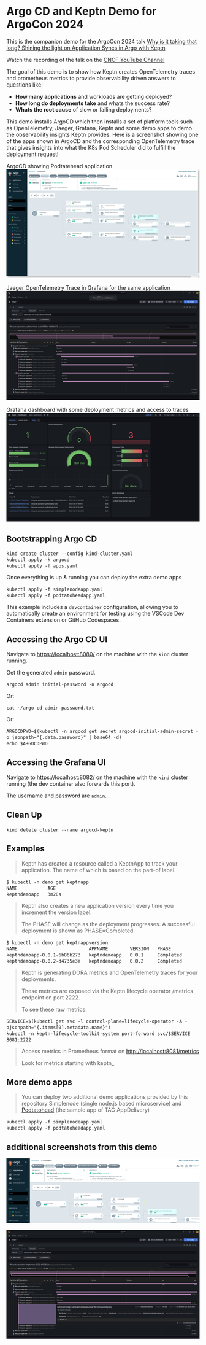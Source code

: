 # Argo CD and Keptn Demo for ArgoCon 2024

This is the companion demo for the ArgoCon 2024 talk [Why is it taking that long? Shining the light on Application Syncs in Argo with Keptn](https://colocatedeventseu2024.sched.com/event/1YFh1/why-is-it-taking-so-long-shining-the-light-on-application-syncs-in-argo-cd-with-keptn-christian-hernandez-akuity-andreas-grabner-dynatrace)

Watch the recording of the talk on the [CNCF YouTube Channel](https://www.youtube.com/watch?v=cEv6Mjf6MQo)

The goal of this demo is to show how Keptn creates OpenTelemetry traces and prometheus metrics to provide observability driven answers to questions like:
* **How many applications** and workloads are getting deployed?
* **How long do deployments take** and whats the success rate?
* **Whats the root cause** of slow or failing deployments?

This demo installs ArgoCD which then installs a set of platform tools such as OpenTelemetry, Jaeger, Grafana, Keptn and some demo apps to demo the observability insights Keptn provides. Here is a screenshot showing one of the apps shown in ArgoCD and the corresponding OpenTelemetry trace that gives insights into what the K8s Pod Scheduler did to fulfill the deployment request!

ArgoCD showing Podtatehead application
![](./images/argocd_podtatohead.png)

Jaeger OpenTelemetry Trace in Grafana for the same application
![](./images/jaeger_podtatohead_trace.png)

Grafana dashboard with some deployment metrics and access to traces
![](./images/grafana_dashboard.png)


## Bootstrapping Argo CD
```
kind create cluster --config kind-cluster.yaml
kubectl apply -k argocd
kubectl apply -f apps.yaml
```

Once everything is up & running you can deploy the extra demo apps
```
kubectl apply -f simplenodeapp.yaml
kubectl apply -f podtatoheadapp.yaml
```

This example includes a `devcontainer` configuration, allowing you to automatically create an environment for testing using the VSCode Dev Containers extension or GitHub Codespaces.

## Accessing the Argo CD UI
Navigate to [https://localhost:8080/](https://localhost:8080/) on the machine with the `kind` cluster running.

Get the generated `admin` password.
```
argocd admin initial-password -n argocd
```

Or:
```
cat ~/argo-cd-admin-password.txt
```

Or: 
```
ARGOCDPWD=$(kubectl -n argocd get secret argocd-initial-admin-secret -o jsonpath="{.data.password}" | base64 -d)
echo $ARGOCDPWD
```

## Accessing the Grafana UI
Navigate to [https://localhost:8082/](https://localhost:8082/) on the machine with the `kind` cluster running (the dev container also forwards this port).

The username and password are `admin`.

## Clean Up
```
kind delete cluster --name argocd-keptn
```

## Examples

> Keptn has created a resource called a KeptnApp to track your application. The name of which is 
based on the part-of label.

```
$ kubectl -n demo get keptnapp
NAME           AGE
keptndemoapp   3m20s
```

> Keptn also creates a new application version every time you increment the version label.
>
> The PHASE will change as the deployment progresses. A successful deployment is shown as PHASE=Completed

```
$ kubectl -n demo get keptnappversion
NAME                          APPNAME        VERSION   PHASE
keptndemoapp-0.0.1-6b86b273   keptndemoapp   0.0.1     Completed
keptndemoapp-0.0.2-d4735e3a   keptndemoapp   0.0.2     Completed
```

> Keptn is generating DORA metrics and OpenTelemetry traces for your deployments.
> 
> These metrics are exposed via the Keptn lifecycle operator /metrics endpoint on port 2222.
> 
> To see these raw metrics:

```
SERVICE=$(kubectl get svc -l control-plane=lifecycle-operator -A -ojsonpath="{.items[0].metadata.name}")
kubectl -n keptn-lifecycle-toolkit-system port-forward svc/$SERVICE 8081:2222
```

> Access metrics in Prometheus format on [http://localhost:8081/metrics](http://localhost:8081/metrics)
> 
> Look for metrics starting with keptn_

## More demo apps

> You can deploy two additional demo applications provided by this repository
> Simplenode (single node.js based microservice) and [Podtatohead](https://github.com/podtato-head) (the sample app of TAG AppDelivery)

```
kubectl apply -f simplenodeapp.yaml
kubectl apply -f podtatoheadapp.yaml
```

## additional screenshots from this demo

![](./images/argocd_simplenode.png)

![](./images/jaeger_simplenode_trace.png)

